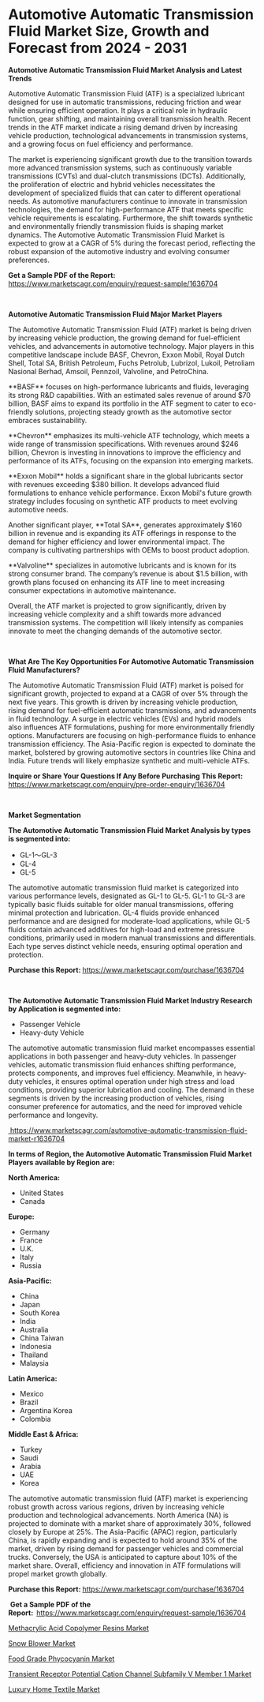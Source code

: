 <p><h1>Automotive Automatic Transmission Fluid Market Size, Growth and Forecast from 2024 - 2031</h1></p><p><strong>Automotive Automatic Transmission Fluid Market Analysis and Latest Trends</strong></p>
<p><p>Automotive Automatic Transmission Fluid (ATF) is a specialized lubricant designed for use in automatic transmissions, reducing friction and wear while ensuring efficient operation. It plays a critical role in hydraulic function, gear shifting, and maintaining overall transmission health. Recent trends in the ATF market indicate a rising demand driven by increasing vehicle production, technological advancements in transmission systems, and a growing focus on fuel efficiency and performance.</p><p>The market is experiencing significant growth due to the transition towards more advanced transmission systems, such as continuously variable transmissions (CVTs) and dual-clutch transmissions (DCTs). Additionally, the proliferation of electric and hybrid vehicles necessitates the development of specialized fluids that can cater to different operational needs. As automotive manufacturers continue to innovate in transmission technologies, the demand for high-performance ATF that meets specific vehicle requirements is escalating. Furthermore, the shift towards synthetic and environmentally friendly transmission fluids is shaping market dynamics. The Automotive Automatic Transmission Fluid Market is expected to grow at a CAGR of 5% during the forecast period, reflecting the robust expansion of the automotive industry and evolving consumer preferences.</p></p>
<p><strong>Get a Sample PDF of the Report:&nbsp;</strong> <a href="https://www.marketscagr.com/enquiry/request-sample/1636704">https://www.marketscagr.com/enquiry/request-sample/1636704</a></p>
<p>&nbsp;</p>
<p><strong>Automotive Automatic Transmission Fluid Major Market Players</strong></p>
<p><p>The Automotive Automatic Transmission Fluid (ATF) market is being driven by increasing vehicle production, the growing demand for fuel-efficient vehicles, and advancements in automotive technology. Major players in this competitive landscape include BASF, Chevron, Exxon Mobil, Royal Dutch Shell, Total SA, British Petroleum, Fuchs Petrolub, Lubrizol, Lukoil, Petroliam Nasional Berhad, Amsoil, Pennzoil, Valvoline, and PetroChina.</p><p>**BASF** focuses on high-performance lubricants and fluids, leveraging its strong R&D capabilities. With an estimated sales revenue of around $70 billion, BASF aims to expand its portfolio in the ATF segment to cater to eco-friendly solutions, projecting steady growth as the automotive sector embraces sustainability.</p><p>**Chevron** emphasizes its multi-vehicle ATF technology, which meets a wide range of transmission specifications. With revenues around $246 billion, Chevron is investing in innovations to improve the efficiency and performance of its ATFs, focusing on the expansion into emerging markets.</p><p>**Exxon Mobil** holds a significant share in the global lubricants sector with revenues exceeding $380 billion. It develops advanced fluid formulations to enhance vehicle performance. Exxon Mobil's future growth strategy includes focusing on synthetic ATF products to meet evolving automotive needs.</p><p>Another significant player, **Total SA**, generates approximately $160 billion in revenue and is expanding its ATF offerings in response to the demand for higher efficiency and lower environmental impact. The company is cultivating partnerships with OEMs to boost product adoption.</p><p>**Valvoline** specializes in automotive lubricants and is known for its strong consumer brand. The company’s revenue is about $1.5 billion, with growth plans focused on enhancing its ATF line to meet increasing consumer expectations in automotive maintenance.</p><p>Overall, the ATF market is projected to grow significantly, driven by increasing vehicle complexity and a shift towards more advanced transmission systems. The competition will likely intensify as companies innovate to meet the changing demands of the automotive sector.</p></p>
<p>&nbsp;</p>
<p><strong>What Are The Key Opportunities For Automotive Automatic Transmission Fluid Manufacturers?</strong></p>
<p><p>The Automotive Automatic Transmission Fluid (ATF) market is poised for significant growth, projected to expand at a CAGR of over 5% through the next five years. This growth is driven by increasing vehicle production, rising demand for fuel-efficient automatic transmissions, and advancements in fluid technology. A surge in electric vehicles (EVs) and hybrid models also influences ATF formulations, pushing for more environmentally friendly options. Manufacturers are focusing on high-performance fluids to enhance transmission efficiency. The Asia-Pacific region is expected to dominate the market, bolstered by growing automotive sectors in countries like China and India. Future trends will likely emphasize synthetic and multi-vehicle ATFs.</p></p>
<p><strong>Inquire or Share Your Questions If Any Before Purchasing This Report:</strong> <a href="https://www.marketscagr.com/enquiry/pre-order-enquiry/1636704">https://www.marketscagr.com/enquiry/pre-order-enquiry/1636704</a></p>
<p>&nbsp;</p>
<p><strong>Market Segmentation</strong></p>
<p><strong>The Automotive Automatic Transmission Fluid Market Analysis by types is segmented into:</strong></p>
<p><ul><li>GL-1～GL-3</li><li>GL-4</li><li>GL-5</li></ul></p>
<p><p>The automotive automatic transmission fluid market is categorized into various performance levels, designated as GL-1 to GL-5. GL-1 to GL-3 are typically basic fluids suitable for older manual transmissions, offering minimal protection and lubrication. GL-4 fluids provide enhanced performance and are designed for moderate-load applications, while GL-5 fluids contain advanced additives for high-load and extreme pressure conditions, primarily used in modern manual transmissions and differentials. Each type serves distinct vehicle needs, ensuring optimal operation and protection.</p></p>
<p><strong>Purchase this Report:&nbsp;</strong><a href="https://www.marketscagr.com/purchase/1636704">https://www.marketscagr.com/purchase/1636704</a></p>
<p>&nbsp;</p>
<p><strong>The Automotive Automatic Transmission Fluid Market Industry Research by Application is segmented into:</strong></p>
<p><ul><li>Passenger Vehicle</li><li>Heavy-duty Vehicle</li></ul></p>
<p><p>The automotive automatic transmission fluid market encompasses essential applications in both passenger and heavy-duty vehicles. In passenger vehicles, automatic transmission fluid enhances shifting performance, protects components, and improves fuel efficiency. Meanwhile, in heavy-duty vehicles, it ensures optimal operation under high stress and load conditions, providing superior lubrication and cooling. The demand in these segments is driven by the increasing production of vehicles, rising consumer preference for automatics, and the need for improved vehicle performance and longevity.</p></p>
<p><a href="https://www.marketscagr.com/automotive-automatic-transmission-fluid-market-r1636704">&nbsp;https://www.marketscagr.com/automotive-automatic-transmission-fluid-market-r1636704</a></p>
<p><strong>In terms of Region, the Automotive Automatic Transmission Fluid Market Players available by Region are:</strong></p>
<p>
    <p> <strong> North America: </strong>
        <ul>
            <li>United States</li>
            <li>Canada</li>
        </ul>
        </p> 
    <p> <strong> Europe: </strong>
        <ul>
            <li>Germany</li>
            <li>France</li>
            <li>U.K.</li>
            <li>Italy</li>
            <li>Russia</li>
        </ul>
        </p> 
    <p> <strong> Asia-Pacific: </strong>
        <ul>
            <li>China</li>
            <li>Japan</li>
            <li>South Korea</li>
            <li>India</li>
            <li>Australia</li>
            <li>China Taiwan</li>
            <li>Indonesia</li>
            <li>Thailand</li>
            <li>Malaysia</li>
        </ul>
        </p> 
    <p> <strong> Latin America: </strong>
        <ul>
            <li>Mexico</li>
            <li>Brazil</li>
            <li>Argentina Korea</li>
            <li>Colombia</li>
        </ul>
        </p> 
    <p> <strong> Middle East & Africa: </strong>
        <ul>
            <li>Turkey</li>
            <li>Saudi</li>
            <li>Arabia</li>
            <li>UAE</li>
            <li>Korea</li>
        </ul>
    </p>
    </p>
<p><p>The automotive automatic transmission fluid (ATF) market is experiencing robust growth across various regions, driven by increasing vehicle production and technological advancements. North America (NA) is projected to dominate with a market share of approximately 30%, followed closely by Europe at 25%. The Asia-Pacific (APAC) region, particularly China, is rapidly expanding and is expected to hold around 35% of the market, driven by rising demand for passenger vehicles and commercial trucks. Conversely, the USA is anticipated to capture about 10% of the market share. Overall, efficiency and innovation in ATF formulations will propel market growth globally.</p></p>
<p><strong>Purchase this Report: </strong><a href="https://www.marketscagr.com/purchase/1636704">https://www.marketscagr.com/purchase/1636704</a></p>
<p>&nbsp;<strong>Get a Sample PDF of the Report:&nbsp;&nbsp;</strong><a href="https://www.marketscagr.com/enquiry/request-sample/1636704">https://www.marketscagr.com/enquiry/request-sample/1636704</a></p>
<p><strong></strong></p>
<p><p><a href="https://medium.com/@nargishussain12/comprehensive-analysis-of-the-global-methacrylic-acid-copolymer-resins-market-growth-trends-31e18f702f8e?postPublishedType=repub">Methacrylic Acid Copolymer Resins Market</a></p><p><a href="https://www.linkedin.com/pulse/snow-blower-market-size-share-competitive-landscape-trend-analysis-ahyme?trackingId=cnlkJKl6TQGzD5Mh3Ge5Bg%3D%3D">Snow Blower Market</a></p><p><a href="https://medium.com/@nargishussain12/food-grade-phycocyanin-market-size-growth-trends-and-industry-analysis-by-type-by-application-acd54e15cded">Food Grade Phycocyanin Market</a></p><p><a href="https://www.linkedin.com/pulse/global-transient-receptor-potential-cation-channel-subfamily-desde">Transient Receptor Potential Cation Channel Subfamily V Member 1 Market</a></p><p><a href="https://issuu.com/reportprime-2/docs/luxury-home-textile-market-size-203_d8c74aeb1c826d">Luxury Home Textile Market</a></p></p>